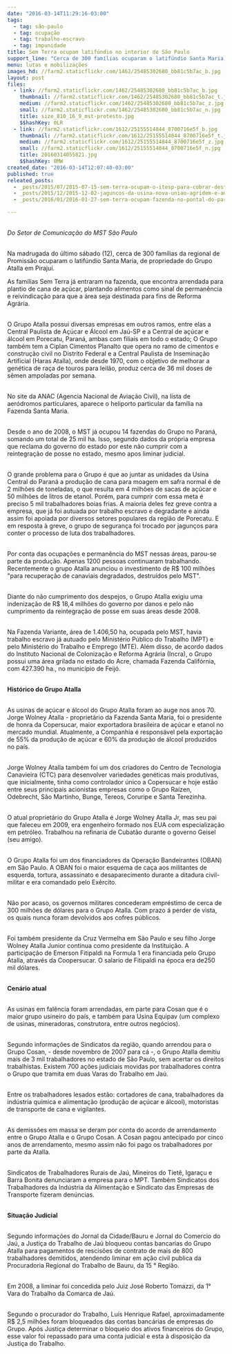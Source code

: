 ```yaml
---
date: "2016-03-14T11:29:16-03:00"
tags:
  - tag: são-paulo
  - tag: ocupação
  - tag: trabalho-escravo
  - tag: impunidade
title: Sem Terra ocupam latifúndio no interior de São Paulo
support_line: "Cerca de 300 famílias ocuparam o latifúndio Santa Maria, de propriedade do Grupo Atalla, que já foi autuada por trabalho escravo e degradante em suas áreas."
menu: lutas e mobilizações
images_hd: //farm2.staticflickr.com/1462/25485302680_bb81c5b7ac_b.jpg
layout: post
files:
  - link: //farm2.staticflickr.com/1462/25485302680_bb81c5b7ac_b.jpg
    thumbnail: //farm2.staticflickr.com/1462/25485302680_bb81c5b7ac_t.jpg
    medium: //farm2.staticflickr.com/1462/25485302680_bb81c5b7ac_z.jpg
    small: //farm2.staticflickr.com/1462/25485302680_bb81c5b7ac_n.jpg
    title: size_810_16_9_mst-protesto.jpg
    $$hashKey: 0LR
  - link: //farm2.staticflickr.com/1612/25155514844_8700716e5f_b.jpg
    thumbnail: //farm2.staticflickr.com/1612/25155514844_8700716e5f_t.jpg
    medium: //farm2.staticflickr.com/1612/25155514844_8700716e5f_z.jpg
    small: //farm2.staticflickr.com/1612/25155514844_8700716e5f_n.jpg
    title: 20160314055821.jpg
    $$hashKey: 0MW
created_date: "2016-03-14T12:07:40-03:00"
published: true
releated_posts:
  - _posts/2015/07/2015-07-15-sem-terra-ocupam-o-itesp-para-cobrar-destinacao-de-terras-para-reforma-agraria.md
  - _posts/2015/12/2015-12-02-jaguncos-da-usina-nova-uniao-agridem-e-ameacam-familias-acampadas-em-serrana.md
  - _posts/2016/01/2016-01-27-sem-terra-ocupam-fazenda-no-pontal-do-paranapanema.md

---
```

<p><br />
<em>Do Setor de Comunica&ccedil;&atilde;o do MST S&atilde;o Paulo</em></p>

<p><br />
Na madrugada do &uacute;ltimo s&aacute;bado (12), cerca de 300 fam&iacute;lias da regional de Promiss&atilde;o ocuparam o latif&uacute;ndio Santa Maria, de propriedade do Grupo Atalla em Piraju&iacute;.</p>

<p>As fam&iacute;lias Sem Terra j&aacute; entraram na fazenda, que encontra arrendada para plantio de cana de a&ccedil;&uacute;car, plantando alimentos como sinal de perman&ecirc;ncia e reivindica&ccedil;&atilde;o para que a &aacute;rea seja destinada para fins de Reforma Agr&aacute;ria.</p>

<p><br />
O Grupo Atalla possui diversas empresas em outros ramos, entre elas a Central Paulista de A&ccedil;&uacute;car e &Aacute;lcool em Ja&uacute;-SP e a Central de a&ccedil;&uacute;car e &aacute;lcool em Porecatu, Paran&aacute;, ambas com filiais em todo o estado; O Grupo tamb&eacute;m tem a Ciplan Cimentos Planalto que opera no ramo de cimentos e constru&ccedil;&atilde;o civil no Distrito Federal e a Central Paulista de Insemina&ccedil;&atilde;o Artificial (Haras Atalla), onde desde 1970, com o objetivo de melhorar a gen&eacute;tica de ra&ccedil;a de touros para leil&atilde;o, produz cerca de 36 mil doses de s&ecirc;men ampoladas por semana.</p>

<p><br />
No site da ANAC (Agencia Nacional de Avia&ccedil;&atilde;o Civil), na lista de aer&oacute;dromos particulares, aparece o heliporto particular da fam&iacute;lia na Fazenda Santa Maria.</p>

<p><br />
Desde o ano de 2008, o MST j&aacute; ocupou 14 fazendas do Grupo no Paran&aacute;, somando um total de 25 mil ha. Isso, segundo dados da pr&oacute;pria empresa que reclama do governo do estado por este n&atilde;o cumprir com a reintegra&ccedil;&atilde;o de posse no estado, mesmo apos liminar judicial.</p>

<p><br />
O grande problema para o Grupo &eacute; que ao juntar as unidades da Usina Central do Paran&aacute; a produ&ccedil;&atilde;o de cana para moagem em safra normal &eacute; de 2 milh&otilde;es de toneladas, o que resulta em 4 milh&otilde;es de sacas de a&ccedil;&uacute;car e 50 milh&otilde;es de litros de etanol. Por&eacute;m, para cumprir com essa meta &eacute; preciso 5 mil trabalhadores boias frias. A maioria deles fez greve contra a empresa, que j&aacute; foi autuada por trabalho escravo e degradante e ainda assim foi apoiada por diversos setores populares da regi&atilde;o de Porecatu. E em resposta &agrave; greve, o grupo de seguran&ccedil;a foi trocado por jagun&ccedil;os para conter o processo de luta dos trabalhadores.</p>

<p><br />
Por conta das ocupa&ccedil;&otilde;es e perman&ecirc;ncia do MST nessas &aacute;reas, parou-se parte da produ&ccedil;&atilde;o. Apenas 1200 pessoas continuaram trabalhando. Recentemente o grupo Atalla anunciou o investimento de R$ 100 milh&otilde;es &quot;para recupera&ccedil;&atilde;o de canaviais degradados, destru&iacute;dos pelo MST&quot;.</p>

<p><br />
Diante do n&atilde;o cumprimento dos despejos, o Grupo Atalla exigiu uma indeniza&ccedil;&atilde;o de R$ 18,4 milh&otilde;es do governo por danos e pelo n&atilde;o cumprimento da reintegra&ccedil;&atilde;o de posse em suas &aacute;reas desde 2008.</p>

<p><br />
Na Fazenda Variante, &aacute;rea de 1.406,50 ha, ocupada pelo MST, havia trabalho escravo j&aacute; autuado pelo Minist&eacute;rio P&uacute;blico do Trabalho (MPT) e pelo Minist&eacute;rio do Trabalho e Emprego (MTE). Al&eacute;m disso, de acordo dados do Instituto Nacional de Coloniza&ccedil;&atilde;o e Reforma Agr&aacute;ria (Incra), o Grupo possui uma &aacute;rea grilada no estado do Acre, chamada Fazenda Calif&oacute;rnia, com 427.390 ha., no munic&iacute;pio de Feij&oacute;.</p>

<p><br />
<strong>Hist&oacute;rico do Grupo Atalla</strong></p>

<p><br />
As usinas de a&ccedil;&uacute;car e &aacute;lcool do Grupo Atalla foram ao auge nos anos 70. Jorge Wolney Atalla - propriet&aacute;rio da Fazenda Santa Maria, foi o presidente de honra da Copersucar, maior exportadora brasileira de a&ccedil;&uacute;car e etanol no mercado mundial. Atualmente, a Companhia &eacute; respons&aacute;vel pela exporta&ccedil;&atilde;o de 55% da produ&ccedil;&atilde;o de a&ccedil;&uacute;car e 60% da produ&ccedil;&atilde;o de &aacute;lcool produzidos no pa&iacute;s.</p>

<p><br />
Jorge Wolney Atalla tamb&eacute;m foi um dos criadores do Centro de Tecnologia Canavieira (CTC) para desenvolver variedades gen&eacute;ticas mais produtivas, que inicialmente, tinha como controlador &uacute;nico a Copersucar e hoje est&atilde;o entre seus principais acionistas empresas como o Grupo Ra&iacute;zen, Odebrecht, S&atilde;o Martinho, Bunge, Tereos, Coruripe e Santa Terezinha.</p>

<p><br />
O atual propriet&aacute;rio do Grupo Atalla &eacute; Jorge Wolney Atalla Jr, mas seu pai que faleceu em 2009, era engenheiro formado nos EUA com especializa&ccedil;&atilde;o em petr&oacute;leo. Trabalhou na refinaria de Cubat&atilde;o durante o governo Geisel (seu amigo).</p>

<p><br />
O Grupo Atalla foi um dos financiadores da Opera&ccedil;&atilde;o Bandeirantes (OBAN) em S&atilde;o Paulo. A OBAN foi o maior esquema de ca&ccedil;a aos militantes de esquerda, tortura, assassinato e desaparecimento durante a ditadura civil-militar e era comandado pelo Ex&eacute;rcito.</p>

<p><br />
N&atilde;o por acaso, os governos militares concederam empr&eacute;stimo de cerca de 300 milh&otilde;es de d&oacute;lares para o Grupo Atalla. Com prazo &aacute; perder de vista, os quais nunca foram devolvidos aos cofres p&uacute;blicos.</p>

<p><br />
Foi tamb&eacute;m presidente da Cruz Vermelha em S&atilde;o Paulo e seu filho Jorge Wolney Atalla Junior continua como presidente da Institui&ccedil;&atilde;o. A participa&ccedil;&atilde;o de Emerson Fitipaldi na Formula 1 era financiada pelo Grupo Atalla, atrav&eacute;s da Coopersucar. O salario de Fitipaldi na &eacute;poca era de250 mil d&oacute;lares.</p>

<p><br />
<strong>Cen&aacute;rio atual</strong></p>

<p><br />
As usinas em fal&ecirc;ncia foram arrendadas, em parte para Cosan que &eacute; o maior grupo usineiro do pa&iacute;s, e tamb&eacute;m para Usina Equipav (um complexo de usinas, mineradoras, construtora, entre outros neg&oacute;cios).</p>

<p><br />
Segundo informa&ccedil;&otilde;es de Sindicatos da regi&atilde;o, quando arrendou para o Grupo Cosan, - desde novembro de 2007 para c&aacute; -, o Grupo Atalla demitiu mais de 3 mil trabalhadores no estado de S&atilde;o Paulo, sem acertar os direitos trabalhistas. Existem 700 a&ccedil;&otilde;es judiciais movidas por trabalhadores contra o Grupo que tramita em duas Varas do Trabalho em Ja&uacute;.</p>

<p><br />
Entre os trabalhadores lesados est&atilde;o: cortadores de cana, trabalhadores da ind&uacute;stria qu&iacute;mica e alimenta&ccedil;&atilde;o (produ&ccedil;&atilde;o de a&ccedil;&uacute;car e &aacute;lcool), motoristas de transporte de cana e vigilantes.</p>

<p><br />
As demiss&otilde;es em massa se deram por conta do acordo de arrendamento entre o Grupo Atalla e o Grupo Cosan. A Cosan pagou antecipado por cinco anos de arrendamento, mesmo assim n&atilde;o foi pago os trabalhadores por parte da Atalla.</p>

<p><br />
Sindicatos de Trabalhadores Rurais de Ja&uacute;, Mineiros do Tiet&ecirc;, Igara&ccedil;u e Barra Bonita denunciaram a empresa para o MPT. Tamb&eacute;m Sindicatos dos Trabalhadores da Ind&uacute;stria da Alimenta&ccedil;&atilde;o e Sindicato das Empresas de Transporte fizeram den&uacute;ncias.</p>

<p><br />
<strong>Situa&ccedil;&atilde;o Judicial</strong></p>

<p><br />
Segundo informa&ccedil;&otilde;es do Jornal da Cidade/Bauru e Jornal do Comercio do Ja&uacute;, a Justi&ccedil;a do Trabalho de Ja&uacute; bloqueou contas bancarias do Grupo Atalla para pagamentos de rescis&otilde;es de contrato de mais de 800 trabalhadores demitidos, atendendo liminar em a&ccedil;&atilde;o civil publica da Procuradoria Regional do Trabalho de Bauru, da 15 &deg; Regi&atilde;o.</p>

<p><br />
Em 2008, a liminar foi concedida pelo Juiz Jos&eacute; Roberto Tomazzi, da 1&deg; Vara do Trabalho da Comarca de Ja&uacute;.</p>

<p><br />
Segundo o procurador do Trabalho, Lu&iacute;s Henrique Rafael, aproximadamente R$ 2,5 milh&otilde;es foram bloqueados das contas banc&aacute;rias de empresas do Grupo. Ap&oacute;s Justi&ccedil;a determinar o bloqueio dos ativos financeiros do Grupo, esse valor foi repassado para uma conta judicial e esta &agrave; disposi&ccedil;&atilde;o da Justi&ccedil;a do Trabalho.&nbsp;</p>
